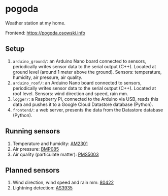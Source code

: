 # pogoda
Weather station at my home.

Frontend: https://pogoda.osowski.info

## Setup
1. `arduino_ground/`: an Arduino Nano board connected to sensors,
   periodically writes sensor data to the serial output (C++).
   Located at ground level (around 1 meter above the ground).
   Sensors: temperature, humidity, air pressure, air quality.
2. `arduino_roof/`: an Arduino Nano board connected to sensors,
   periodically writes sensor data to the serial output (C++).
   Located at roof level.
   Sensors: wind direction and speed, rain mm.
3. `logger/`: a Raspberry Pi, connected to the Arduino via USB,
   reads this data and pushes it to a Google Cloud Datastore
   database (Python).
4. `frontend/`: a web server, presents the data from the
   Datastore database (Python).

## Running sensors
1. Temperature and humidity:
   [AM2301](https://kropochev.com/downloads/humidity/AM2301.pdf)
2. Air pressure:
   [BMP085](https://www.sparkfun.com/datasheets/Components/General/BST-BMP085-DS000-05.pdf)
3. Air quality (particulate matter):
   [PMS5003](https://cdn-learn.adafruit.com/downloads/pdf/pm25-air-quality-sensor.pdf)

## Planned sensors
1. Wind direction, wind speed and rain mm:
   [80422](https://www.sparkfun.com/datasheets/Sensors/Weather/Weather%20Sensor%20Assembly..pdf)
2. Lightning detection:
   [AS3935](https://www.mouser.com/ds/2/588/ams_AS3935_Datasheet_EN_v5-1214568.pdf)
